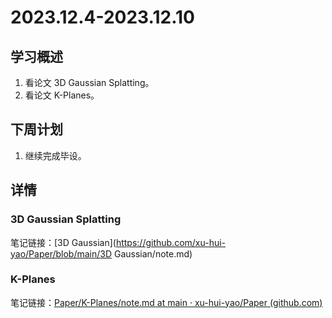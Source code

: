 # 2023.12.4-2023.12.10



## 学习概述

1. 看论文 3D Gaussian  Splatting。
2. 看论文 K-Planes。



## 下周计划

1. 继续完成毕设。



## 详情



### 3D Gaussian Splatting

笔记链接：[3D Gaussian](https://github.com/xu-hui-yao/Paper/blob/main/3D Gaussian/note.md)




### K-Planes

笔记链接：[Paper/K-Planes/note.md at main · xu-hui-yao/Paper (github.com)](https://github.com/xu-hui-yao/Paper/blob/main/K-Planes/note.md)
